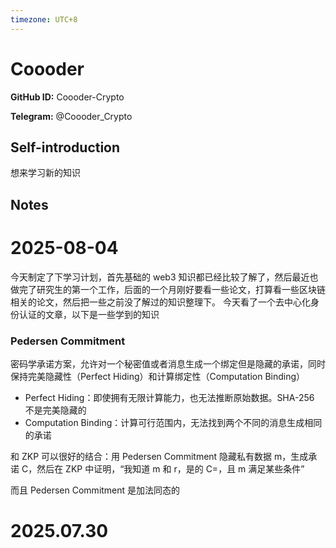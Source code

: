 ```yaml
---
timezone: UTC+8
---
```


# Coooder

**GitHub ID:** Coooder-Crypto

**Telegram:** @Coooder_Crypto

## Self-introduction

想来学习新的知识

## Notes

<!-- Content_START -->
# 2025-08-04

今天制定了下学习计划，首先基础的 web3 知识都已经比较了解了，然后最近也做完了研究生的第一个工作，后面的一个月刚好要看一些论文，打算看一些区块链相关的论文，然后把一些之前没了解过的知识整理下。
今天看了一个去中心化身份认证的文章，以下是一些学到的知识

### Pedersen Commitment

密码学承诺方案，允许对一个秘密值或者消息生成一个绑定但是隐藏的承诺，同时保持完美隐藏性（Perfect Hiding）和计算绑定性（Computation Binding）

- Perfect Hiding：即使拥有无限计算能力，也无法推断原始数据。SHA-256 不是完美隐藏的
- Computation Binding：计算可行范围内，无法找到两个不同的消息生成相同的承诺

和 ZKP 可以很好的结合：用 Pedersen Commitment 隐藏私有数据 m，生成承诺 C，然后在 ZKP 中证明，“我知道 m 和 r，是的 C=，且 m 满足某些条件”

而且 Pedersen Commitment 是加法同态的


# 2025.07.30


<!-- Content_END -->
